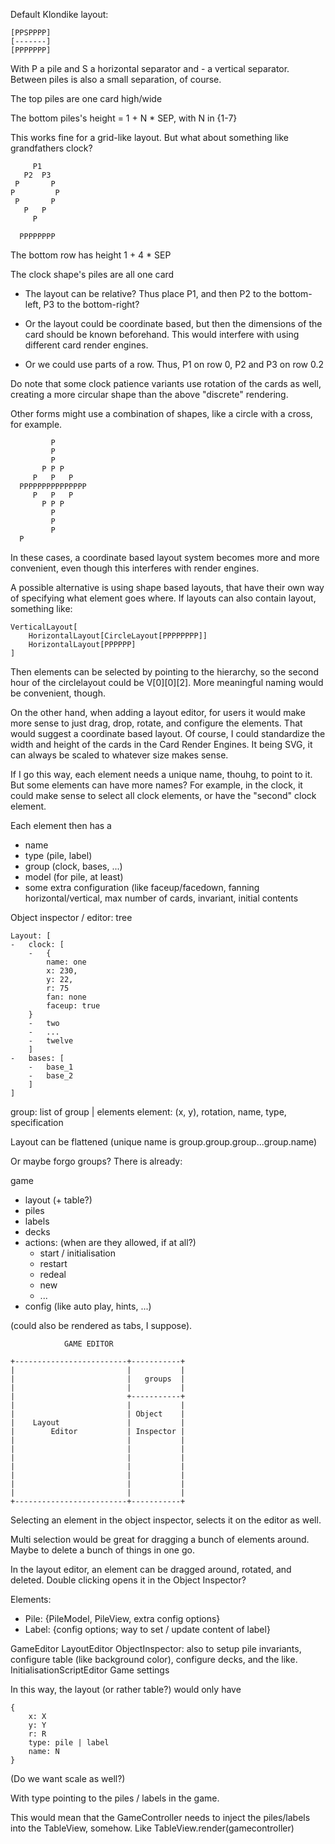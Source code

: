 

Default Klondike layout:

    [PPSPPPP]
    [-------]
    [PPPPPPP]

With P a pile and S a horizontal separator and - a vertical separator. Between
piles is also a small separation, of course.

The top piles are one card high/wide

The bottom piles's height = 1 + N * SEP, with N in {1-7}

This works fine for a grid-like layout. But what about something like
grandfathers clock?


         P1
       P2  P3
     P       P
    P         P
     P       P
       P   P
         P

      PPPPPPPP

The bottom row has height 1 + 4 * SEP

The clock shape's piles are all one card 

-   The layout can be relative? Thus place P1, and then P2 to the bottom-left, P3
    to the bottom-right?

-   Or the layout could be coordinate based, but then the dimensions of the
    card should be known beforehand. This would interfere with using different
    card render engines.

-   Or we could use parts of a row. Thus, P1 on row 0, P2 and P3 on row 0.2

Do note that some clock patience variants use rotation of the cards as well,
creating a more circular shape than the above "discrete" rendering.

Other forms might use a combination of shapes, like a circle with a cross, for
example.


             P
             P     
             P
           P P P
         P   P   P
      PPPPPPPPPPPPPPP
         P   P   P
           P P P
             P
             P
             P
      P
       
   
In these cases, a coordinate based layout system becomes more and more
convenient, even though this interferes with render engines. 

A possible alternative is using shape based layouts, that have their own way
of specifying what element goes where. If layouts can also contain layout,
something like:

    VerticalLayout[
        HorizontalLayout[CircleLayout[PPPPPPPP]]
        HorizontalLayout[PPPPPP]
    ]

Then elements can be selected by pointing to the hierarchy, so the second hour
of the circlelayout could be V[0][0][2]. More meaningful naming would be
convenient, though.


On the other hand, when adding a layout editor, for users it would make more
sense to just drag, drop, rotate, and configure the elements. That would
suggest a coordinate based layout. Of course, I could standardize the width
and height of the cards in the Card Render Engines. It being SVG, it can
always be scaled to whatever size makes sense. 

If I go this way, each element
needs a unique name, thouhg, to point to it. But some elements can have more
names? For example, in the clock, it could make sense to select all clock
elements, or have the "second" clock element.

Each element then has a 
- name
- type (pile, label)
- group (clock, bases, ...)
- model (for pile, at least)
- some extra configuration (like faceup/facedown, fanning horizontal/vertical,
  max number of cards, invariant, initial contents

Object inspector / editor: tree

    Layout: [
    -   clock: [
        -   {
            name: one
            x: 230,
            y: 22,
            r: 75
            fan: none
            faceup: true
        }
        -   two
        -   ...
        -   twelve
        ]
    -   bases: [
        -   base_1
        -   base_2
        ]
    ]

group: list of group | elements
element: (x, y), rotation, name, type, specification

Layout can be flattened (unique name is group.group.group...group.name)

Or maybe forgo groups? There is already:

game
- layout (+ table?)
- piles
- labels
- decks
- actions: (when are they allowed, if at all?)
  - start / initialisation
  - restart
  - redeal
  - new
  - ...
- config (like auto play, hints, ...)

(could also be rendered as tabs, I suppose).

                GAME EDITOR

    +-------------------------+-----------+
    |                         |           |
    |                         |   groups  |
    |                         |           |
    |                         +-----------+
    |                         |           |
    |                         | Object    |
    |    Layout               |           |
    |        Editor           | Inspector |
    |                         |           |
    |                         |           |
    |                         |           |
    |                         |           |
    |                         |           |
    |                         |           |
    |                         |           |
    +-------------------------+-----------+

Selecting an element in the object inspector, selects it on the editor as
well.

Multi selection would be great for dragging a bunch of elements around. Maybe
to delete a bunch of things in one go.

In the layout editor, an element can be dragged around, rotated, and deleted. Double
clicking opens it in the Object Inspector?


Elements:

-   Pile: {PileModel, PileView, extra config options}
-   Label: {config options; way to set / update content of label}

GameEditor
    LayoutEditor
    ObjectInspector: also to setup pile invariants, configure table (like
    background color), configure decks, and the like.
    InitialisationScriptEditor
    Game settings

In this way, the layout (or rather table?) would only have 

    {
        x: X
        y: Y
        r: R
        type: pile | label
        name: N
    }

(Do we want scale as well?)

With type pointing to the piles / labels in the game.

This would mean that the GameController needs to inject the piles/labels into
the TableView, somehow. Like TableView.render(gamecontroller)
